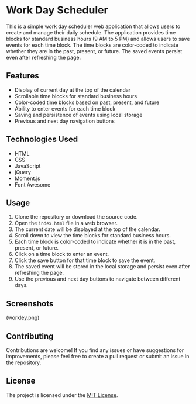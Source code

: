 # Work Day Scheduler

This is a simple work day scheduler web application that allows users to create and manage their daily schedule. The application provides time blocks for standard business hours (9 AM to 5 PM) and allows users to save events for each time block. The time blocks are color-coded to indicate whether they are in the past, present, or future. The saved events persist even after refreshing the page.

## Features

- Display of current day at the top of the calendar
- Scrollable time blocks for standard business hours
- Color-coded time blocks based on past, present, and future
- Ability to enter events for each time block
- Saving and persistence of events using local storage
- Previous and next day navigation buttons

## Technologies Used

- HTML
- CSS
- JavaScript
- jQuery
- Moment.js
- Font Awesome

## Usage

1. Clone the repository or download the source code.
2. Open the `index.html` file in a web browser.
3. The current date will be displayed at the top of the calendar.
4. Scroll down to view the time blocks for standard business hours.
5. Each time block is color-coded to indicate whether it is in the past, present, or future.
6. Click on a time block to enter an event.
7. Click the save button for that time block to save the event.
8. The saved event will be stored in the local storage and persist even after refreshing the page.
9. Use the previous and next day buttons to navigate between different days.


## Screenshots
(workley.png)

## Contributing

Contributions are welcome! If you find any issues or have suggestions for improvements, please feel free to create a pull request or submit an issue in the repository.

## License

The project is licensed under the [MIT License](LICENSE).
